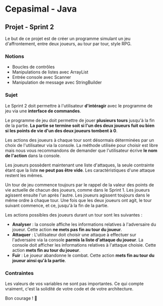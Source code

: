 # Cepasimal - Java
## Projet - Sprint 2
Le but de ce projet est de créer un programme simulant un jeu d'affrontement, entre deux joueurs, au tour par tour, style RPG.

### Notions
+ Boucles de contrôles
+ Manipulations de listes avec ArrayList
+ Entrée console avec Scanner
+ Manipulation de message avec StringBuilder

### Sujet
Le Sprint 2 doit permettre à l'utilisateur **d'intéragir** avec le programme de jeu via une **interface de commandes**.

Le programme de jeu doit permettre de jouer **plusieurs tours** jusqu'à la fin de la partie.
**La partie se termine soit si l'un des deux joueurs fuit ou bien si les points de vie d'un des deux joueurs tombent à 0**.

Les actions des joueurs à chaque tour sont désormais déterminées par un choix de l'utilisateur via la console.
La méthode utilisée pour choisir est libre mais nous vous recommandons de demander que l'utilisateur écrive **le nom de l'action** dans la console.

Les joueurs possèdent maintenant une liste d'attaques, la seule contrainte étant que la liste **ne peut pas être vide**. Les caractéristiques d'une attaque restent les mêmes.

Un tour de jeu commence toujours par le rappel de la valeur des points de vie actuelle de chacun des joueurs, comme dans le Sprint 1. 
Les joueurs agissent ensuite l'un après l'autre. Les joueurs agissent toujours dans le même ordre à chaque tour. 
Une fois que les deux joueurs ont agit, le tour suivant commence, et ce, jusqu'à la fin de la partie. 

Les actions possibles des joueurs durant un tour sont les suivantes :
+ **Analyser** : la console affiche les informations relatives à l'adversaire du joueur. Cette action **ne mets pas fin au tour du joueur**.
+ **Attaquer** : L'utilisateur doit choisir une attaque à effectuer sur l'adversaire via la console **parmis la liste d'attaque du joueur**. La console doit afficher les informations relatives à l'attaque choisie. Cette action **mets fin au tour du joueur**.
+ **Fuir** : Le joueur abandonne le combat. Cette action **mets fin au tour du joueur ainsi qu'à la partie**.

### Contraintes
Les valeurs de vos variables ne sont pas importantes. Ce qui compte vraiment, c'est la solidité de votre code et de votre architecture.

Bon courage ! 🌟

